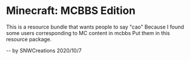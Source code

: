 # Minecraft: MCBBS Edition

This is a resource bundle that wants people to say "cao"
Because I found some users corresponding to MC content in mcbbs
Put them in this resource package.

-- by SNWCreations
2020/10/7
